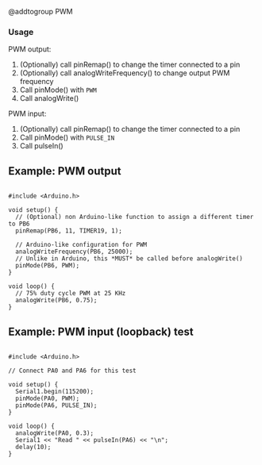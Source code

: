 @addtogroup PWM

### Usage

PWM output:

1. (Optionally) call pinRemap() to change the timer connected to a pin
2. (Optionally) call analogWriteFrequency() to change output PWM frequency
3. Call pinMode() with `PWM`
4. Call analogWrite()

PWM input:

1. (Optionally) call pinRemap() to change the timer connected to a pin
2. Call pinMode() with `PULSE_IN`
3. Call pulseIn()

## Example: PWM output

~~~{.cpp}

#include <Arduino.h>

void setup() {
  // (Optional) non Arduino-like function to assign a different timer to PB6
  pinRemap(PB6, 11, TIMER19, 1);

  // Arduino-like configuration for PWM
  analogWriteFrequency(PB6, 25000);
  // Unlike in Arduino, this *MUST* be called before analogWrite()
  pinMode(PB6, PWM);
}

void loop() {
  // 75% duty cycle PWM at 25 KHz
  analogWrite(PB6, 0.75);
} 

~~~

## Example: PWM input (loopback) test

~~~{.cpp}

#include <Arduino.h>

// Connect PA0 and PA6 for this test

void setup() {
  Serial1.begin(115200);
  pinMode(PA0, PWM);
  pinMode(PA6, PULSE_IN);
}

void loop() {
  analogWrite(PA0, 0.3);
  Serial1 << "Read " << pulseIn(PA6) << "\n";
  delay(10);
}

~~~

